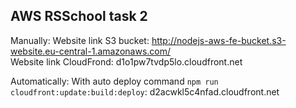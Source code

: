 ## AWS RSSchool task 2

Manually:
Website link S3 bucket: http://nodejs-aws-fe-bucket.s3-website.eu-central-1.amazonaws.com/  
Website link CloudFrond: d1o1pw7tvdp5lo.cloudfront.net

Automatically:
With auto deploy command `npm run cloudfront:update:build:deploy`: d2acwkl5c4nfad.cloudfront.net
